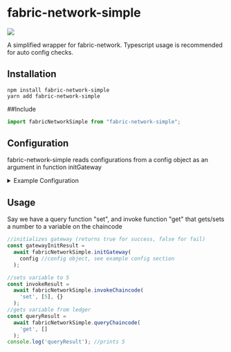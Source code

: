 # fabric-network-simple
![](https://github.com/RuiSiang/fabric-network-simple/workflows/Node.js%20CI/badge.svg)

A simplified wrapper for fabric-network. Typescript usage is recommended for auto config checks.

## Installation
```
npm install fabric-network-simple
yarn add fabric-network-simple
```

##Include
```typescript
import fabricNetworkSimple from "fabric-network-simple";
```

## Configuration
fabric-network-simple reads configurations from a config object as an argument in function initGateway
<details><summary>Example Configuration</summary>
<p>
  
```typescript
const config: fabricNetworkSimple.config = {
  channelName: "test-channel",
  contractName: "test-contract",
  connectionProfile: {
    name: "Network",
    version: "1.1",
    channels: {
      "test-channel": {
        orderers: ["orderer.example.com"],
        peers: ["peer0.org1.example.com", "peer0.org2.example.com"],
      },
    },
    organizations: {
      Org1: {
        mspid: "Org1MSP",
        peers: ["peer0.org1.example.com"],
        certificateAuthorities: ["ca-org1"],
      },
      Org2: {
        mspid: "Org2MSP",
        peers: ["peer0.org2.example.com"],
        certificateAuthorities: ["ca-org2"],
      },
    },
    orderers: {
      "orderer.example.com": {
        url: "grpcs://localhost:7050",
        grpcOptions: {
          "ssl-target-name-override": "orderer.example.com",
        },
        tlsCACerts: {
          path:
            "test/ordererOrganizations/example.com/orderers/orderer.example.com/tlscacerts/example.com-cert.pem",
        },
      },
    },
    peers: {
      "peer0.org1.example.com": {
        url: "grpcs://localhost:7051",
        grpcOptions: {
          "ssl-target-name-override": "peer0.org1.example.com",
        },
        tlsCACerts: {
          path:
            "test/peerOrganizations/org1.example.com/peers/peer0.org1.example.com/tlscacerts/org1.example.com-cert.pem",
        },
      },
      "peer0.org2.example.com": {
        url: "grpcs://localhost:8051",
        grpcOptions: {
          "ssl-target-name-override": "peer0.org2.example.com",
        },
        tlsCACerts: {
          path:
            "test/peerOrganizations/org2.example.com/peers/peer0.org2.example.com/tlscacerts/org2.example.com-cert.pem",
        },
      },
    },
  },
  identity: {
    mspid: 'Org1MSP',
    certificate: '-----BEGIN CERTIFICATE-----\nMIIB9DCCAZugAwIBAgIQX6iGazkZVMAKUvWR+bX//DAKBggqhkjOPQQDAjBbMQsw\nCQYDVQQGEwJVUzETMBEGA1UECBMKQ2FsaWZvcm5pYTEWMBQGA1UEBxMNU2FuIEZy\nYW5jaXNjbzENMAsGA1UEChMEb3JnMTEQMA4GA1UEAxMHY2Eub3JnMTAeFw0yMDA4\nMTQwNzI0MDBaFw0zMDA4MTIwNzI0MDBaME8xCzAJBgNVBAYTAlVTMRMwEQYDVQQI\nEwpDYWxpZm9ybmlhMRYwFAYDVQQHEw1TYW4gRnJhbmNpc2NvMRMwEQYDVQQDDApB\nZG1pbkBvcmcxMFkwEwYHKoZIzj0CAQYIKoZIzj0DAQcDQgAEywRWLrKHCeMACzKq\noaktPkjczbxAA+zqS5AVlKQUVwAmiUaNF/cQHnjdHeDNNYZAAaUwRY8xnxP4DJRT\n7g5GT6NNMEswDgYDVR0PAQH/BAQDAgeAMAwGA1UdEwEB/wQCMAAwKwYDVR0jBCQw\nIoAg2ZieZeymeQE20xuqymU3R0kMoRUnUO+ic3TqcVW0ZWEwCgYIKoZIzj0EAwID\nRwAwRAIgbBhgPWUo8pnOZhODSjsKqzaP8jxLv3G+3hG/v32b7OICIELn9dQ3ua0Y\nOf6Q2XKcXvI/6BFXEMJzJkCv52MKTjKl\n-----END CERTIFICATE-----\n',
    privateKey: '-----BEGIN PRIVATE KEY-----\r\nMIGHAgEAMBMGByqGSM49AgEGCCqGSM49AwEHBG0wawIBAQQgpiKVKhRCAhxWB5of\r\n64AOB7741SQPNARB2Ob12Ag7TDOhRANCAATLBFYusocJ4wALMqqhqS0+SNzNvEAD\r\n7OpLkBWUpBRXACaJRo0X9xAeeN0d4M01hkABpTBFjzGfE/gMlFPuDkZP\r\n-----END PRIVATE KEY-----\r\n',
  },
  settings: {
    enableDiscovery: true,
    asLocalhost: true,
  }
```

</p>
</details>


## Usage
Say we have a query function "set", and invoke function "get" that gets/sets a number to a variable on the chaincode
```typescript
//initializes gateway (returns true for success, false for fail)
const gatewayInitResult = 
  await fabricNetworkSimple.initGateway(
    config //config object, see example config section
  );

//sets variable to 5
const invokeResult = 
  await fabricNetworkSimple.invokeChaincode(
    'set', [5], {}
  );
//gets variable from ledger
const queryResult = 
  await fabricNetworkSimple.queryChaincode(
    'get', []
  );
console.log('queryResult'); //prints 5
```
